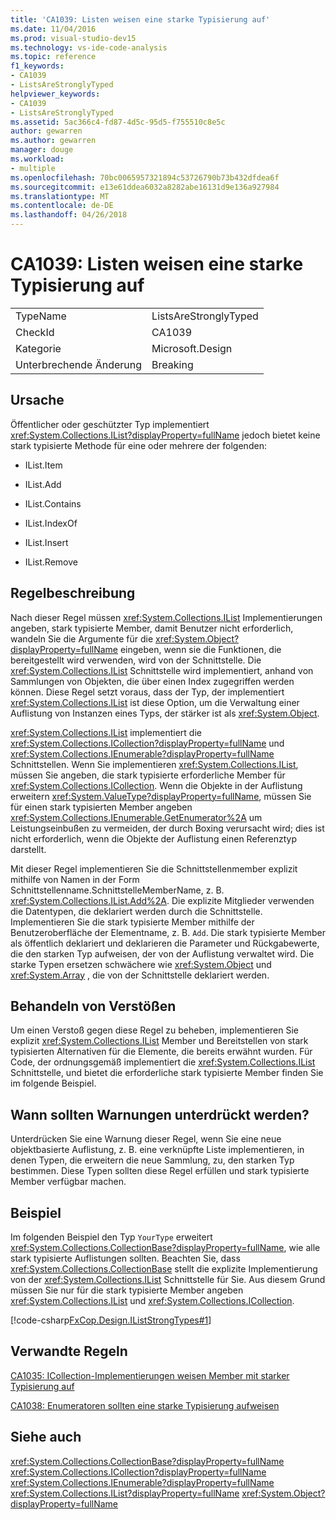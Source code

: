 ```yaml
---
title: 'CA1039: Listen weisen eine starke Typisierung auf'
ms.date: 11/04/2016
ms.prod: visual-studio-dev15
ms.technology: vs-ide-code-analysis
ms.topic: reference
f1_keywords:
- CA1039
- ListsAreStronglyTyped
helpviewer_keywords:
- CA1039
- ListsAreStronglyTyped
ms.assetid: 5ac366c4-fd87-4d5c-95d5-f755510c8e5c
author: gewarren
ms.author: gewarren
manager: douge
ms.workload:
- multiple
ms.openlocfilehash: 70bc0065957321894c53726790b73b432dfdea6f
ms.sourcegitcommit: e13e61ddea6032a8282abe16131d9e136a927984
ms.translationtype: MT
ms.contentlocale: de-DE
ms.lasthandoff: 04/26/2018
---
```

# <a name="ca1039-lists-are-strongly-typed"></a>CA1039: Listen weisen eine starke Typisierung auf
|||
|-|-|
|TypeName|ListsAreStronglyTyped|
|CheckId|CA1039|
|Kategorie|Microsoft.Design|
|Unterbrechende Änderung|Breaking|

## <a name="cause"></a>Ursache
 Öffentlicher oder geschützter Typ implementiert <xref:System.Collections.IList?displayProperty=fullName> jedoch bietet keine stark typisierte Methode für eine oder mehrere der folgenden:

-   IList.Item

-   IList.Add

-   IList.Contains

-   IList.IndexOf

-   IList.Insert

-   IList.Remove

## <a name="rule-description"></a>Regelbeschreibung
 Nach dieser Regel müssen <xref:System.Collections.IList> Implementierungen angeben, stark typisierte Member, damit Benutzer nicht erforderlich, wandeln Sie die Argumente für die <xref:System.Object?displayProperty=fullName> eingeben, wenn sie die Funktionen, die bereitgestellt wird verwenden, wird von der Schnittstelle. Die <xref:System.Collections.IList> Schnittstelle wird implementiert, anhand von Sammlungen von Objekten, die über einen Index zugegriffen werden können. Diese Regel setzt voraus, dass der Typ, der implementiert <xref:System.Collections.IList> ist diese Option, um die Verwaltung einer Auflistung von Instanzen eines Typs, der stärker ist als <xref:System.Object>.

 <xref:System.Collections.IList> implementiert die <xref:System.Collections.ICollection?displayProperty=fullName> und <xref:System.Collections.IEnumerable?displayProperty=fullName> Schnittstellen. Wenn Sie implementieren <xref:System.Collections.IList>, müssen Sie angeben, die stark typisierte erforderliche Member für <xref:System.Collections.ICollection>. Wenn die Objekte in der Auflistung erweitern <xref:System.ValueType?displayProperty=fullName>, müssen Sie für einen stark typisierten Member angeben <xref:System.Collections.IEnumerable.GetEnumerator%2A> um Leistungseinbußen zu vermeiden, der durch Boxing verursacht wird; dies ist nicht erforderlich, wenn die Objekte der Auflistung einen Referenztyp darstellt.

 Mit dieser Regel implementieren Sie die Schnittstellenmember explizit mithilfe von Namen in der Form Schnittstellenname.SchnittstelleMemberName, z. B. <xref:System.Collections.IList.Add%2A>. Die explizite Mitglieder verwenden die Datentypen, die deklariert werden durch die Schnittstelle. Implementieren Sie die stark typisierte Member mithilfe der Benutzeroberfläche der Elementname, z. B. `Add`. Die stark typisierte Member als öffentlich deklariert und deklarieren die Parameter und Rückgabewerte, die den starken Typ aufweisen, der von der Auflistung verwaltet wird. Die starke Typen ersetzen schwächere wie <xref:System.Object> und <xref:System.Array> , die von der Schnittstelle deklariert werden.

## <a name="how-to-fix-violations"></a>Behandeln von Verstößen
 Um einen Verstoß gegen diese Regel zu beheben, implementieren Sie explizit <xref:System.Collections.IList> Member und Bereitstellen von stark typisierten Alternativen für die Elemente, die bereits erwähnt wurden. Für Code, der ordnungsgemäß implementiert die <xref:System.Collections.IList> Schnittstelle, und bietet die erforderliche stark typisierte Member finden Sie im folgende Beispiel.

## <a name="when-to-suppress-warnings"></a>Wann sollten Warnungen unterdrückt werden?
 Unterdrücken Sie eine Warnung dieser Regel, wenn Sie eine neue objektbasierte Auflistung, z. B. eine verknüpfte Liste implementieren, in denen Typen, die erweitern die neue Sammlung, zu, den starken Typ bestimmen. Diese Typen sollten diese Regel erfüllen und stark typisierte Member verfügbar machen.

## <a name="example"></a>Beispiel
 Im folgenden Beispiel den Typ `YourType` erweitert <xref:System.Collections.CollectionBase?displayProperty=fullName>, wie alle stark typisierte Auflistungen sollten. Beachten Sie, dass <xref:System.Collections.CollectionBase> stellt die explizite Implementierung von der <xref:System.Collections.IList> Schnittstelle für Sie. Aus diesem Grund müssen Sie nur für die stark typisierte Member angeben <xref:System.Collections.IList> und <xref:System.Collections.ICollection>.

 [!code-csharp[FxCop.Design.IListStrongTypes#1](../code-quality/codesnippet/CSharp/ca1039-lists-are-strongly-typed_1.cs)]

## <a name="related-rules"></a>Verwandte Regeln
 [CA1035: ICollection-Implementierungen weisen Member mit starker Typisierung auf](../code-quality/ca1035-icollection-implementations-have-strongly-typed-members.md)

 [CA1038: Enumeratoren sollten eine starke Typisierung aufweisen](../code-quality/ca1038-enumerators-should-be-strongly-typed.md)

## <a name="see-also"></a>Siehe auch
 <xref:System.Collections.CollectionBase?displayProperty=fullName> <xref:System.Collections.ICollection?displayProperty=fullName> <xref:System.Collections.IEnumerable?displayProperty=fullName> <xref:System.Collections.IList?displayProperty=fullName> <xref:System.Object?displayProperty=fullName>